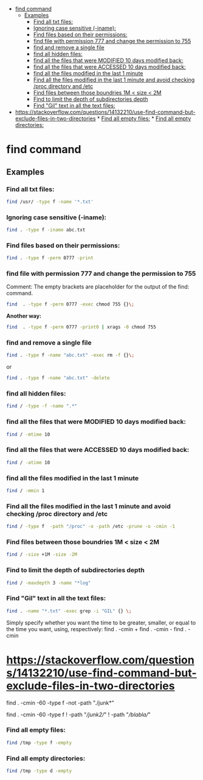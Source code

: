 <!--ts-->
   * [find command](#find-command)
      * [Examples](#examples)
         * [Find all txt files:](#find-all-txt-files)
         * [Ignoring case sensitive (-iname):](#ignoring-case-sensitive--iname)
         * [Find files based on their permissions:](#find-files-based-on-their-permissions)
         * [find file with permission 777 and change the permission to 755](#find-file-with-permission-777-and-change-the-permission-to-755)
         * [find and remove a single file](#find-and-remove-a-single-file)
         * [find all hidden files:](#find-all-hidden-files)
         * [find all the files that were MODIFIED 10 days modified back:](#find-all-the-files-that-were-modified-10-days-modified-back)
         * [find all the files that were ACCESSED 10 days modified back:](#find-all-the-files-that-were-accessed-10-days-modified-back)
         * [find all the files modified in the last 1 minute](#find-all-the-files-modified-in-the-last-1-minute)
         * [Find all the files modified in the last 1 minute and avoid checking /proc directory and /etc](#find-all-the-files-modified-in-the-last-1-minute-and-avoid-checking-proc-directory-and-etc)
         * [Find files between those boundries 1M &lt; size &lt; 2M](#find-files-between-those-boundries-1m--size--2m)
         * [Find to limit the depth of subdirectories depth](#find-to-limit-the-depth-of-subdirectories-depth)
         * [Find "Gil" text in all the text files:](#find-gil-text-in-all-the-text-files)
   * [<a href="https://stackoverflow.com/questions/14132210/use-find-command-but-exclude-files-in-two-directories" rel="nofollow">https://stackoverflow.com/questions/14132210/use-find-command-but-exclude-files-in-two-directories</a>](#httpsstackoverflowcomquestions14132210use-find-command-but-exclude-files-in-two-directories)
         * [Find all empty files:](#find-all-empty-files)
         * [Find all empty directories:](#find-all-empty-directories)

<!-- Added by: gil_diy, at: 2018-12-19T23:44+02:00 -->

<!--te-->

# find command
## Examples

### Find all txt files:
```bash
find /usr/ -type f -name '*.txt'
```
### Ignoring case sensitive (-iname):
```bash
find . -type f -iname abc.txt
```
### Find files based on their permissions:
```bash
find . -type f -perm 0777 -print
```
### find file with permission 777 and change the permission to 755
Comment: The empty brackets are placeholder for the output of the find: command.
```bash
find  . -type f -perm 0777 -exec chmod 755 {}\;
```
**Another way:**
```bash
find  . -type f -perm 0777 -print0 | xrags -0 chmod 755
```
### find and remove a single file
```bash
find . -type f -name "abc.txt" -exec rm -f {}\;
```

or

```bash
find . -type f -name "abc.txt" -delete
```

### find all hidden files:
```bash
find / -type -f -name ".*"
```
### find all the files that were MODIFIED 10 days modified back:
```bash
find / -mtime 10
```
### find all the files that were ACCESSED 10 days modified back:
```bash
find / -atime 10
```
### find all the files modified in the last 1 minute
```bash
find / -mmin 1
```

### Find all the files modified in the last 1 minute and avoid checking /proc directory and /etc
```bash
find / -type f  -path "/proc" -o -path /etc -prune -o -cmin -1
```
### Find files between those boundries 1M < size < 2M
```bash
find / -size +1M -size -2M
```
### Find to limit the depth of subdirectories depth
```bash
find / -maxdepth 3 -name "*log"
```
### Find "Gil" text in all the text files:
```bash
find . -name "*.txt" -exec grep -i "GIL" {} \;
```

Simply specify whether you want the time to be greater, smaller, or equal to the time you want, using, respectively:
find . -cmin +<time>
find . -cmin -<time>
find . -cmin  <time>

# https://stackoverflow.com/questions/14132210/use-find-command-but-exclude-files-in-two-directories

find . -cmin -60 -type f -not -path "./junk*"

find . -cmin -60 -type f ! -path "*/junk2/*" ! -path "*/blabla/*"


### Find all empty files:
```bash
find /tmp -type f -empty
```
### Find all empty directories:
```bash
find /tmp -type d -empty
```
